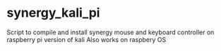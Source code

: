 # synergy_kali_pi
Script to compile and install synergy mouse and keyboard controller on raspberry pi version of kali
Also works on raspbery OS
